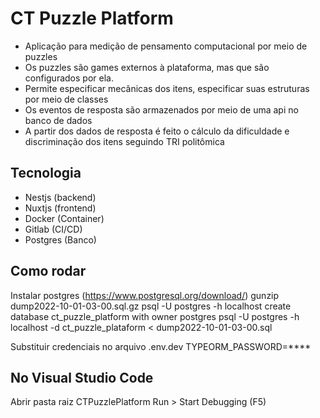 # CT Puzzle Platform
- Aplicação para medição de pensamento computacional por meio de puzzles
- Os puzzles são games externos à plataforma, mas que são configurados por ela.
- Permite especificar mecânicas dos itens, especificar suas estruturas por meio de classes
- Os eventos de resposta são armazenados por meio de uma api no banco de dados
- A partir dos dados de resposta é feito o cálculo da dificuldade e discriminação dos itens seguindo TRI politômica

## Tecnologia
- Nestjs (backend)
- Nuxtjs (frontend)
- Docker (Container)
- Gitlab (CI/CD)
- Postgres (Banco)

## Como rodar
Instalar postgres (https://www.postgresql.org/download/)
gunzip dump2022-10-01-03-00.sql.gz
psql -U postgres -h localhost
create database ct_puzzle_platform with owner postgres
psql -U postgres -h localhost -d ct_puzzle_plataform < dump2022-10-01-03-00.sql

Substituir credenciais no arquivo .env.dev
TYPEORM_PASSWORD=****

## No Visual Studio Code
Abrir pasta raiz CTPuzzlePlatform
Run > Start Debugging (F5)